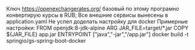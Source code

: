 Ключ https://openexchangerates.org/ базовый по этому програмно конвертирую курсы в RUB;
Все внешние сервисы вынесены в application.yaml
Не успел доделать настройку для docker
Примерные настройки:
FROM openjdk:8-jdk-alpine
ARG JAR_FILE=target/*.jar
COPY ${JAR_FILE} app.jar
ENTRYPOINT ["java","-jar","/app.jar"]
docker build -t springio/gs-spring-boot-docker

